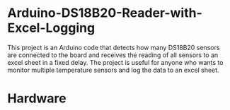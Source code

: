 # Arduino-DS18B20-Reader-with-Excel-Logging
This project is an Arduino code that detects how many DS18B20 sensors are connected to the board and receives the reading of all sensors to an excel sheet in a fixed delay. The project is useful for anyone who wants to monitor multiple temperature sensors and log the data to an excel sheet.
# Hardware
